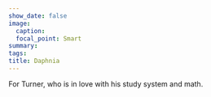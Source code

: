 ```yaml
---
show_date: false
image:
  caption: 
  focal_point: Smart
summary: 
tags:
title: Daphnia  
---
```


For Turner, who is in love with his study system and math. 
